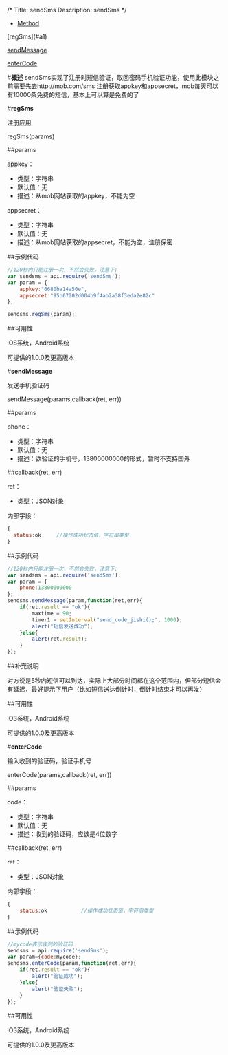 /*
Title: sendSms
Description: sendSms
*/

<ul id="tab" class="clearfix">
	<li class="active"><a href="#method-content">Method</a></li>
</ul>
<div id="method-content">

<div class="outline">
[regSms](#a1)

[sendMessage](#a2)

[enterCode](#a3)
</div>

#**概述**
sendSms实现了注册时短信验证，取回密码手机验证功能，使用此模块之前需要先去http://mob.com/sms  注册获取appkey和appsecret，mob每天可以有10000条免费的短信，基本上可以算是免费的了

#**regSms**<div id="a1"></div>

注册应用

regSms(params)

##params

appkey：

- 类型：字符串
- 默认值：无
- 描述：从mob网站获取的appkey，不能为空

appsecret：

- 类型：字符串
- 默认值：无
- 描述：从mob网站获取的appsecret，不能为空，注册保密

##示例代码

```js
//120秒内只能注册一次，不然会失败，注意下;
var sendsms = api.require('sendSms');
var param = {
    appkey:"6680ba14a50e",
    appsecret:"95b67202d004b9f4ab2a38f3eda2e82c"
};

sendsms.regSms(param);
```

##可用性

iOS系统，Android系统

可提供的1.0.0及更高版本

#**sendMessage**<div id="a2"></div>

发送手机验证码

sendMessage(params,callback(ret, err))

##params

phone：

- 类型：字符串
- 默认值：无
- 描述：欲验证的手机号，13800000000的形式，暂时不支持国外

##callback(ret, err)

ret：

- 类型：JSON对象

内部字段：

```js
{
  status:ok		//操作成功状态值，字符串类型
}

```

##示例代码

```js
//120秒内只能注册一次，不然会失败，注意下;
var sendsms = api.require('sendSms');
var param = {
    phone:13800000000
};
sendsms.sendMessage(param,function(ret,err){
    if(ret.result == "ok"){
        maxtime = 90;
        timer1 = setInterval("send_code_jishi();", 1000);
        alert("短信发送成功");
    }else{
        alert(ret.result);
    }
});
```

##补充说明

对方说是5秒内短信可以到达，实际上大部分时间都在这个范围内，但部分短信会有延迟，最好提示下用户（比如短信送达倒计时，倒计时结束才可以再发）

##可用性

iOS系统，Android系统

可提供的1.0.0及更高版本

#**enterCode**<div id="a3"></div>

输入收到的验证码，验证手机号

enterCode(params,callback(ret, err))

##params

code：

- 类型：字符串
- 默认值：无
- 描述：收到的验证码，应该是4位数字

##callback(ret, err)

ret：

- 类型：JSON对象

内部字段：

```js
{
    status:ok    		//操作成功状态值，字符串类型
}
```

##示例代码

```js
//mycode表示收到的验证码
sendsms = api.require('sendSms');
var param={code:mycode};
sendsms.enterCode(param,function(ret,err){
    if(ret.result == "ok"){
        alert("验证成功");
    }else{
        alert("验证失败");
    }
});
```

##可用性

iOS系统，Android系统

可提供的1.0.0及更高版本